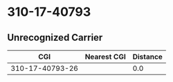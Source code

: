 # 310-17-40793
## Unrecognized Carrier


| CGI | Nearest CGI | Distance |
|-----|-------------|----------|
| 310-17-40793-26 |  | 0.0 |
